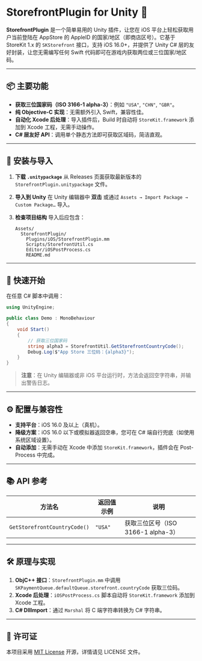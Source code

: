 # StorefrontPlugin for Unity 🚀

**StorefrontPlugin** 是一个简单易用的 Unity 插件，让您在 iOS 平台上轻松获取用户当前登陆在 AppStore 的 AppleID 的国家/地区（即商店区号）。它基于 StoreKit 1.x 的 `SKStorefront` 接口，支持 iOS 16.0+，并提供了 Unity C# 层的友好封装，让您无需编写任何 Swift 代码即可在游戏内获取两位或三位国家/地区码。

---

## 📦 主要功能

* **获取三位国家码（ISO 3166-1 alpha-3）**：例如 `"USA"`, `"CHN"`, `"GBR"`。
* **纯 Objective-C 实现**：无需额外引入 Swift，兼容性佳。
* **自动化 Xcode 后处理**：导入插件后，Build 时自动将 `StoreKit.framework` 添加到 Xcode 工程，无需手动操作。
* **C# 层友好 API**：调用单个静态方法即可获取区域码，简洁直观。

---

## 🔧 安装与导入

1. **下载 `.unitypackage`**
   从 Releases 页面获取最新版本的 `StorefrontPlugin.unitypackage` 文件。
2. **导入到 Unity**
   在 Unity 编辑器中 **双击** 或通过 `Assets → Import Package → Custom Package…` 导入。
3. **检查项目结构**
   导入后应包含：

   ```text
   Assets/
     StorefrontPlugin/
       Plugins/iOS/StorefrontPlugin.mm
       Scripts/StorefrontUtil.cs
       Editor/iOSPostProcess.cs
       README.md
   ```

---

## 🚀 快速开始

在任意 C# 脚本中调用：

```csharp
using UnityEngine;

public class Demo : MonoBehaviour
{
    void Start()
    {
        // 获取三位国家码
        string alpha3 = StorefrontUtil.GetStorefrontCountryCode();
        Debug.Log($"App Store 三位码：{alpha3}");
    }
}
```

> **注意**：在 Unity 编辑器或非 iOS 平台运行时，方法会返回空字符串，并输出警告日志。

---

## ⚙️ 配置与兼容性

* **支持平台**：iOS 16.0 及以上（真机）。
* **降级方案**：iOS 16.0 以下或模拟器返回空串，您可在 C# 端自行兜底（如使用系统区域设置）。
* **自动添加**：无需手动在 Xcode 中添加 `StoreKit.framework`，插件会在 Post-Process 中完成。

---

## 📚 API 参考

| 方法名                                | 返回值示例   | 说明                                    |
| ---------------------------------- | ------- | ------------------------------------- |
| `GetStorefrontCountryCode()` | `"USA"` | 获取三位区号（ISO 3166-1 alpha-3）            |

---

## 🛠️ 原理与实现

1. **ObjC++ 接口**：`StorefrontPlugin.mm` 中调用 `SKPaymentQueue.defaultQueue.storefront.countryCode` 获取三位码。
3. **Xcode 后处理**：`iOSPostProcess.cs` 脚本自动将 `StoreKit.framework` 添加到 Xcode 工程。
4. **C# DllImport**：通过 `Marshal` 将 C 端字符串转换为 C# 字符串。


---

## 📄 许可证

本项目采用 [MIT License](LICENSE) 开源，详情请见 LICENSE 文件。
